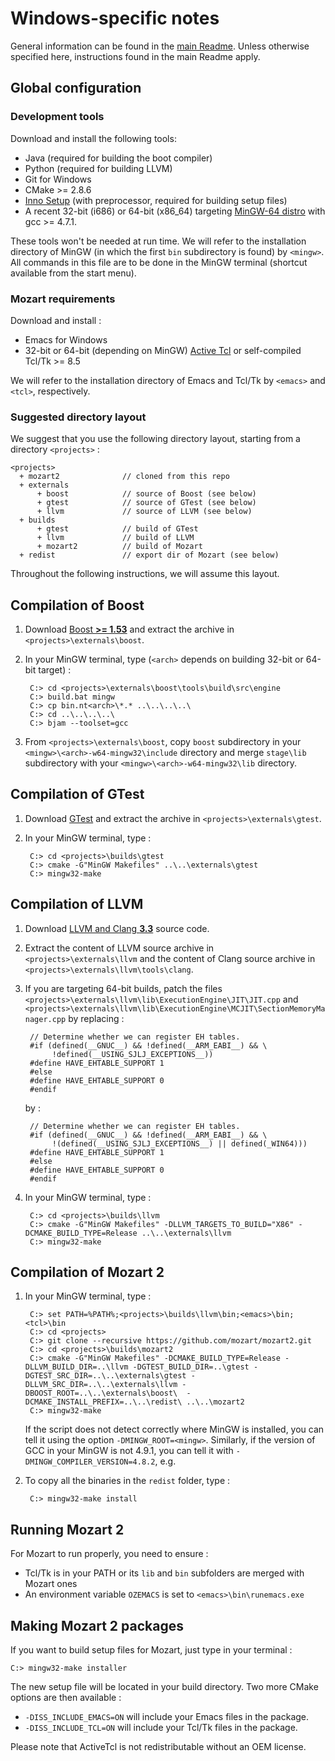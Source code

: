 # Windows-specific notes

General information can be found in the [main Readme](README.md). Unless
otherwise specified here, instructions found in the main Readme apply.

## Global configuration
### Development tools
Download and install the following tools:

*   Java (required for building the boot compiler)
*   Python (required for building LLVM)
*   Git for Windows
*   CMake >= 2.8.6
*   [Inno Setup](http://www.jrsoftware.org/isdl.php) (with preprocessor, required for building setup files)
*   A recent 32-bit (i686) or 64-bit (x86_64) targeting [MinGW-64 distro](http://mingw-w64.sourceforge.net/download.php#mingw-builds) with gcc >= 4.7.1. 

These tools won't be needed at run time. We will refer to the installation directory of MinGW (in which the first `bin` subdirectory is found) by `<mingw>`. 
All commands in this file are to be done in the MinGW terminal (shortcut available from the start menu).

### Mozart requirements
Download and install :

*   Emacs for Windows
*   32-bit or 64-bit (depending on MinGW) [Active Tcl](http://www.activestate.com/activetcl/downloads) or self-compiled Tcl/Tk >= 8.5

We will refer to the installation directory of Emacs and Tcl/Tk by `<emacs>` and `<tcl>`, respectively.

### Suggested directory layout

We suggest that you use the following directory layout, starting from a
directory `<projects>` :

	<projects>
	  + mozart2              // cloned from this repo
	  + externals
	      + boost            // source of Boost (see below)
	      + gtest            // source of GTest (see below)
	      + llvm             // source of LLVM (see below)
	  + builds
	      + gtest            // build of GTest
	      + llvm             // build of LLVM
	      + mozart2          // build of Mozart
	  + redist               // export dir of Mozart (see below)

Throughout the following instructions, we will assume this layout.

## Compilation of Boost
1. Download [Boost **>= 1.53**](http://www.boost.org/users/download/) and extract the archive in `<projects>\externals\boost`.
1. In your MinGW terminal, type (`<arch>` depends on building 32-bit or 64-bit target) :

		C:> cd <projects>\externals\boost\tools\build\src\engine
		C:> build.bat mingw
		C:> cp bin.nt<arch>\*.* ..\..\..\..\
		C:> cd ..\..\..\..\
		C:> bjam --toolset=gcc

1. From `<projects>\externals\boost`, copy `boost` subdirectory in your `<mingw>\<arch>-w64-mingw32\include` directory and merge `stage\lib` subdirectory with your `<mingw>\<arch>-w64-mingw32\lib` directory.

## Compilation of GTest

1. Download [GTest](https://code.google.com/p/googletest/downloads/list) and extract the archive in `<projects>\externals\gtest`.
1. In your MinGW terminal, type :

		C:> cd <projects>\builds\gtest
		C:> cmake -G"MinGW Makefiles" ..\..\externals\gtest
		C:> mingw32-make

## Compilation of LLVM
1. Download [LLVM and Clang **3.3**](http://llvm.org/releases/download.html#3.3) source code.
1. Extract the content of LLVM source archive in `<projects>\externals\llvm` and the content of Clang source archive in `<projects>\externals\llvm\tools\clang`.
1. If you are targeting 64-bit builds, patch the files `<projects>\externals\llvm\lib\ExecutionEngine\JIT\JIT.cpp` and `<projects>\externals\llvm\lib\ExecutionEngine\MCJIT\SectionMemoryManager.cpp` by replacing :

    	// Determine whether we can register EH tables.
		#if (defined(__GNUC__) && !defined(__ARM_EABI__) && \
		     !defined(__USING_SJLJ_EXCEPTIONS__))
		#define HAVE_EHTABLE_SUPPORT 1
		#else
		#define HAVE_EHTABLE_SUPPORT 0
		#endif

	by :

    	// Determine whether we can register EH tables.
		#if (defined(__GNUC__) && !defined(__ARM_EABI__) && \
		     !(defined(__USING_SJLJ_EXCEPTIONS__) || defined(_WIN64)))
		#define HAVE_EHTABLE_SUPPORT 1
		#else
		#define HAVE_EHTABLE_SUPPORT 0
		#endif

1. In your MinGW terminal, type :

		C:> cd <projects>\builds\llvm
		C:> cmake -G"MinGW Makefiles" -DLLVM_TARGETS_TO_BUILD="X86" -DCMAKE_BUILD_TYPE=Release ..\..\externals\llvm
		C:> mingw32-make

## Compilation of Mozart 2
1. In your MinGW terminal, type :

		C:> set PATH=%PATH%;<projects>\builds\llvm\bin;<emacs>\bin;<tcl>\bin
		C:> cd <projects>
		C:> git clone --recursive https://github.com/mozart/mozart2.git
		C:> cd <projects>\builds\mozart2
		C:> cmake -G"MinGW Makefiles" -DCMAKE_BUILD_TYPE=Release -DLLVM_BUILD_DIR=..\llvm -DGTEST_BUILD_DIR=..\gtest -DGTEST_SRC_DIR=..\..\externals\gtest -DLLVM_SRC_DIR=..\..\externals\llvm -DBOOST_ROOT=..\..\externals\boost\  -DCMAKE_INSTALL_PREFIX=..\..\redist\ ..\..\mozart2
		C:> mingw32-make

	If the script does not detect correctly where MinGW is installed, you can tell
	it using the option `-DMINGW_ROOT=<mingw>`. Similarly, if the version of GCC in
	your MinGW is not 4.9.1, you can tell it with
	`-DMINGW_COMPILER_VERSION=4.8.2`, e.g.

1. To copy all the binaries in the `redist` folder, type :	

		C:> mingw32-make install

## Running Mozart 2

For Mozart to run properly, you need to ensure :

* Tcl/Tk is in your PATH or its `lib` and `bin` subfolders are merged with Mozart ones
* An environment variable `OZEMACS` is set to `<emacs>\bin\runemacs.exe`

## Making Mozart 2 packages

If you want to build setup files for Mozart, just type in your terminal :

    C:> mingw32-make installer

The new setup file will be located in your build directory. Two more CMake options are then available :

* `-DISS_INCLUDE_EMACS=ON` will include your Emacs files in the package.
* `-DISS_INCLUDE_TCL=ON` will include your Tcl/Tk files in the package.

Please note that ActiveTcl is not redistributable without an OEM license.
